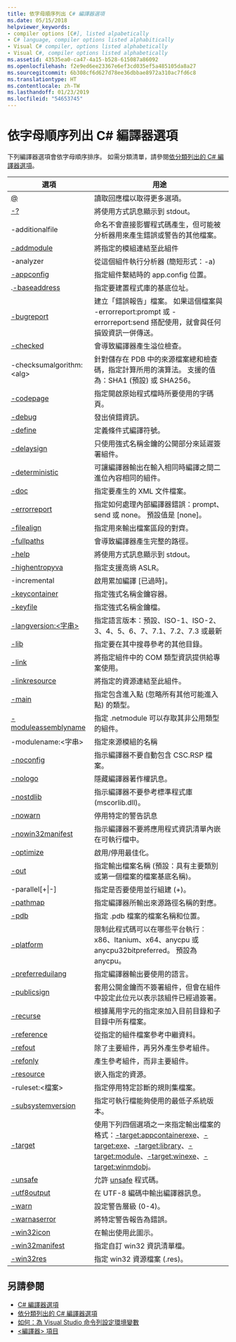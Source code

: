 ```yaml
---
title: 依字母順序列出 C# 編譯器選項
ms.date: 05/15/2018
helpviewer_keywords:
- compiler options [C#], listed alpabetically
- C# language, compiler options listed alphabitically
- Visual C# compiler, options listed alphabetically
- Visual C#, compiler options listed alphabetically
ms.assetid: 43535ea0-ca47-4a15-b528-615087a86092
ms.openlocfilehash: f2e9ed6ee23367e6ef3cd035ef5a485105da8a27
ms.sourcegitcommit: 6b308cf6d627d78ee36dbbae8972a310ac7fd6c8
ms.translationtype: HT
ms.contentlocale: zh-TW
ms.lasthandoff: 01/23/2019
ms.locfileid: "54653745"
---
```

# <a name="c-compiler-options-listed-alphabetically"></a>依字母順序列出 C# 編譯器選項

下列編譯器選項會依字母順序排序。 如需分類清單，請參閱[依分類列出的 C# 編譯器選項](listed-by-category.md)。

|選項|用途|
|------------|-------------|
|[@](response-file-compiler-option.md)|讀取回應檔以取得更多選項。|
|[-?](help-compiler-option.md)|將使用方式訊息顯示到 stdout。|
|-additionalfile|命名不會直接影響程式碼產生，但可能被分析器用來產生錯誤或警告的其他檔案。|
|[-addmodule](addmodule-compiler-option.md)|將指定的模組連結至此組件|
|-analyzer|從這個組件執行分析器 (簡短形式：-a)|
|[-appconfig](appconfig-compiler-option.md)|指定組件繫結時的 app.config 位置。|
|.[-baseaddress](baseaddress-compiler-option.md)|指定要建置程式庫的基底位址。|
|[-bugreport](bugreport-compiler-option.md)|建立「錯誤報告」檔案。 如果這個檔案與 -errorreport:prompt 或 -errorreport:send 搭配使用，就會與任何損毀資訊一併傳送。|
|[-checked](checked-compiler-option.md)|會導致編譯器產生溢位檢查。|
|-checksumalgorithm:\<alg>|針對儲存在 PDB 中的來源檔案總和檢查碼，指定計算所用的演算法。  支援的值為：SHA1 (預設) 或 SHA256。|
|[-codepage](codepage-compiler-option.md)|指定開啟原始程式檔時所要使用的字碼頁。|
|[-debug](debug-compiler-option.md)|發出偵錯資訊。|
|[-define](define-compiler-option.md)|定義條件式編譯符號。|
|[-delaysign](delaysign-compiler-option.md)|只使用強式名稱金鑰的公開部分來延遲簽署組件。|
|[-deterministic](deterministic-compiler-option.md)|可讓編譯器輸出在輸入相同時編譯之間二進位內容相同的組件。|
|[-doc](doc-compiler-option.md)|指定要產生的 XML 文件檔案。|
|[-errorreport](errorreport-compiler-option.md)|指定如何處理內部編譯器錯誤：prompt、send 或 none。 預設值是 [none]。|
|[-filealign](filealign-compiler-option.md)|指定用來輸出檔案區段的對齊。|
|[-fullpaths](fullpaths-compiler-option.md)|會導致編譯器產生完整的路徑。|
|[-help](help-compiler-option.md)|將使用方式訊息顯示到 stdout。|
|[-highentropyva](highentropyva-compiler-option.md)|指定支援高熵 ASLR。|
|-incremental|啟用累加編譯 [已過時]。|
|[-keycontainer](keycontainer-compiler-option.md)|指定強式名稱金鑰容器。|
|[-keyfile](keyfile-compiler-option.md)|指定強式名稱金鑰檔。|
|[-langversion:\<字串>](langversion-compiler-option.md)|指定語言版本：預設、ISO-1、ISO-2、3、4、5、6、7、7.1、7.2、7.3 或最新 |
|[-lib](lib-compiler-option.md)|指定要在其中搜尋參考的其他目錄。|
|[-link](link-compiler-option.md)|將指定組件中的 COM 類型資訊提供給專案使用。|
|[-linkresource](linkresource-compiler-option.md)|將指定的資源連結至此組件。|
|[-main](main-compiler-option.md)|指定包含進入點 (忽略所有其他可能進入點) 的類型。|
|[-moduleassemblyname](moduleassemblyname-compiler-option.md)|指定 .netmodule 可以存取其非公用類型的組件。|
|-modulename:\<字串>|指定來源模組的名稱|
|[-noconfig](noconfig-compiler-option.md)|指示編譯器不要自動包含 CSC.RSP 檔案。|
|[-nologo](nologo-compiler-option.md)|隱藏編譯器著作權訊息。|
|[-nostdlib](nostdlib-compiler-option.md)|指示編譯器不要參考標準程式庫 (mscorlib.dll)。|
|[-nowarn](nowarn-compiler-option.md)|停用特定的警告訊息|
|[-nowin32manifest](nowin32manifest-compiler-option.md)|指示編譯器不要將應用程式資訊清單內嵌在可執行檔中。|
|[-optimize](optimize-compiler-option.md)|啟用/停用最佳化。|
|[-out](out-compiler-option.md)|指定輸出檔案名稱 (預設：具有主要類別或第一個檔案的檔案基底名稱)。|
|-parallel[+&#124;-]|指定是否要使用並行組建 (+)。|
|[-pathmap](pathmap-compiler-option.md)|指定編譯器所輸出來源路徑名稱的對應。|
|[-pdb](pdb-compiler-option.md)|指定 .pdb 檔案的檔案名稱和位置。|
|[-platform](platform-compiler-option.md)|限制此程式碼可以在哪些平台執行︰x86、Itanium、x64、anycpu 或 anycpu32bitpreferred。 預設為 anycpu。|
|[-preferreduilang](preferreduilang-compiler-option.md)|指定編譯器輸出要使用的語言。|
|[-publicsign](publicsign-compiler-option.md)|套用公開金鑰而不簽署組件，但會在組件中設定此位元以表示該組件已經過簽署。|
|[-recurse](recurse-compiler-option.md)|根據萬用字元的指定來加入目前目錄和子目錄中所有檔案。|
|[-reference](reference-compiler-option.md)|從指定的組件檔案參考中繼資料。|
|[-refout](refout-compiler-option.md)|除了主要組件，再另外產生參考組件。|
|[-refonly](refonly-compiler-option.md)|產生參考組件，而非主要組件。|
|[-resource](resource-compiler-option.md)|嵌入指定的資源。|
|-ruleset:\<檔案>|指定停用特定診斷的規則集檔案。|
|[-subsystemversion](subsystemversion-compiler-option.md)|指定可執行檔能夠使用的最低子系統版本。|
|[-target](target-compiler-option.md)|使用下列四個選項之一來指定輸出檔案的格式：[-target:appcontainerexe](target-appcontainerexe-compiler-option.md)、[-target:exe](target-exe-compiler-option.md)、[-target:library](target-library-compiler-option.md)、[-target:module](target-module-compiler-option.md)、[-target:winexe](target-winexe-compiler-option.md)、[-target:winmdobj](target-winmdobj-compiler-option.md)。|
|[-unsafe](unsafe-compiler-option.md)|允許 [unsafe](../../../csharp/language-reference/keywords/unsafe.md) 程式碼。|
|[-utf8output](utf8output-compiler-option.md)|在 UTF-8 編碼中輸出編譯器訊息。|
|[-warn](warn-compiler-option.md)|設定警告層級 (0-4)。|
|[-warnaserror](warnaserror-compiler-option.md)|將特定警告報告為錯誤。|
|[-win32icon](win32icon-compiler-option.md)|在輸出使用此圖示。|
|[-win32manifest](win32manifest-compiler-option.md)|指定自訂 win32 資訊清單檔。|
|[-win32res](win32res-compiler-option.md)|指定 win32 資源檔案 (.res)。|

## <a name="see-also"></a>另請參閱

- [C# 編譯器選項](index.md)
- [依分類列出的 C# 編譯器選項](listed-by-category.md)
- [如何：為 Visual Studio 命令列設定環境變數](how-to-set-environment-variables-for-the-visual-studio-command-line.md)
- [\<編譯器> 項目](../../../framework/configure-apps/file-schema/compiler/compiler-element.md)
